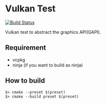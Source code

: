 # Vulkan Test

[![Build Status](https://github.com/gandis0713/vulkan-test/workflows/Vulkan%20Test%20Build/badge.svg)](https://github.com/gandis0713/vulkan-test/workflows/Vulkan%20Test%20Build/badge.svg)

Vulkan test to abstract the graphics API(GAPI).

## Requirement

- vcpkg
- ninja (if you want to build as ninja)

## How to build
```shell
$> cmake --preset $(preset)
$> cmake --build preset $(preset)
```
